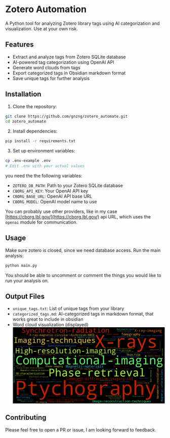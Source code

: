 # Zotero Automation

A Python tool for analyzing Zotero library tags using AI categorization and visualization. Use at your own risk. 

## Features

- Extract and analyze tags from Zotero SQLite database
- AI-powered tag categorization using OpenAI API
- Generate word clouds from tags
- Export categorized tags in Obsidian markdown format
- Save unique tags for further analysis

## Installation

1. Clone the repository:
```bash
git clone https://github.com/gnzng/zotero_automate.git
cd zotero_automate
```

2. Install dependencies:
```bash
pip install -r requirements.txt
```

3. Set up environment variables:
```bash
cp .env-example .env
# Edit .env with your actual values
```

you need the the following variables:
- `ZOTERO_DB_PATH`: Path to your Zotero SQLite database
- `CBORG_API_KEY`: Your OpenAI API key
- `CBORG_BASE_URL`: OpenAI API base URL
- `CBORG_MODEL`: OpenAI model name to use

You can probably use other providers, like in my case [https://cborg.lbl.gov/](https://cborg.lbl.gov/) api URL, which uses the `openai` module for communication.

## Usage

Make sure zotero is closed, since we need database access. Run the main analysis:
```bash
python main.py
```

You should be able to uncomment or comment the things you would like to run your analysis on. 


## Output Files

- `unique_tags.txt`: List of unique tags from your library
- `categorized_tags.md`: AI-categorized tags in markdown format, that works great to include in obsidian
- Word cloud visualization (displayed)
![wordcloud](example_imgs/example_wordcloud.png)
## Contributing

Please feel free to open a PR or issue, I am looking forward to feedback.
